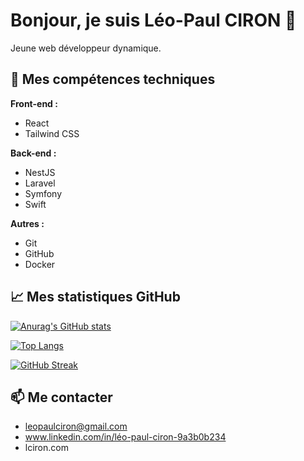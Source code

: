 # Bonjour, je suis Léo-Paul CIRON 👋

Jeune web développeur dynamique.

## 🚀 Mes compétences techniques

**Front-end :**

*   React
*   Tailwind CSS

**Back-end :**

*   NestJS
*   Laravel
*   Symfony
*   Swift

**Autres :**

*   Git
*   GitHub
*   Docker

## 📈 Mes statistiques GitHub

[![Anurag's GitHub stats](https://github-readme-stats.vercel.app/api?username=[leo-paul-ciron])](https://github.com/[leo-paul-ciron])

[![Top Langs](https://github-readme-stats.vercel.app/api/top-langs/?username=leo-paul-ciron)](https://github.com/leo-paul-ciron/github-readme-stats)

[![GitHub Streak](https://github-readme-streak-stats.herokuapp.com/?user=[leo-paul-ciron])](https://git.io/streak-stats)


## 📫 Me contacter

*   leopaulciron@gmail.com
*   www.linkedin.com/in/léo-paul-ciron-9a3b0b234
*   lciron.com

